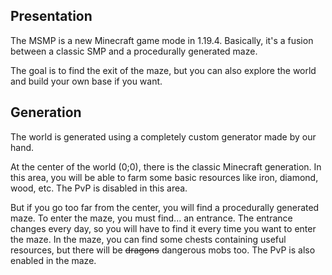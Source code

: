 ## Presentation

The MSMP is a new Minecraft game mode in 1.19.4.
Basically, it's a fusion between a classic SMP and a procedurally generated maze.

The goal is to find the exit of the maze, but you can also explore the world and build your own base if you want.

## Generation

The world is generated using a completely custom generator made by our hand.

At the center of the world (0;0), there is the classic Minecraft generation.
In this area, you will be able to farm some basic resources like iron, diamond, wood, etc.
The PvP is disabled in this area.

But if you go too far from the center, you will find a procedurally generated maze.
To enter the maze, you must find... an entrance.
The entrance changes every day, so you will have to find it every time you want to enter the maze.
In the maze, you can find some chests containing useful resources, but there will be ~~dragons~~ dangerous mobs too.
The PvP is also enabled in the maze.
